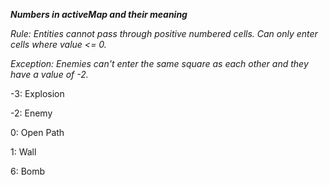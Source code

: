 ***Numbers in activeMap and their meaning***

*Rule: Entities cannot pass through positive numbered cells. Can only enter cells where value <= 0.*

*Exception: Enemies can't enter the same square as each other and they have a value of -2.*

-3: Explosion

-2: Enemy

0: Open Path

1: Wall

6: Bomb

